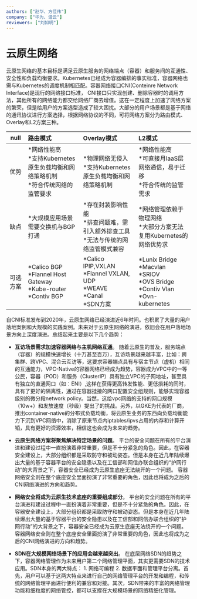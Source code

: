 ```yaml
---
authors: ["赵华、方佳伟"]
company: ["华为、谐云"]
reviewers: ["刘如明"]
---
```


# 云原生网络

云原生网络的基本目标是满足云原生服务的网络端点（容器）和服务间的互通性、安全性和负载均衡要求。Kubernetes已经成为容器编排的事实标准，容器网络也需与Kubernetes的调度机制相匹配。容器网络接口CNI(Conteinre Network Interface)是现行的网络接口标准， CNI接口只实现创建、删除容器时的调用方法，其他所有的网络能力都交给网络厂商去增值。这在一定程度上加速了网络方案的繁荣，但是给用户的方案选型造成了较大困扰。大部分的用户场景都是基于网络的通讯协议进行方案选择，根据网络协议的不同，可将网络方案分为路由模式、Overlay和L2方案三种。

null|路由模式|Overlay模式|L2模式
:-:|:-|:-|:-
优势|*网络性能高<br>*支持Kubernetes原生负载均衡和网络策略机制<br>*符合传统网络的监管要求|*物理网络无侵入<br>*支持Kubernetes原生负载均衡和网络策略机制|*网络性能高<br>*可直接月IaaS层网络通信，易于迁移<br>*符合传统的监管需求
缺点|*大规模应用场景需要交换机与BGP打通|*存在封装影响性能<br>*排查问题难，需引入额外排查工具<br>*无法与传统的网络监管模式兼容|*网络管理依赖于物理网络<br>*大部分方案无法复用Kubernetes的网络优势求
可选方案|*Calico BGP<br>*Flannel Host Gateway<br>*Kube-router<br>*Contiv BGP|*Calico IPIP,VXLAN<br>*Flannel VXLAN, UDP<br>*WEAVE<br>*Canal<br>*SDN方案|*Lunix Bridge<br>*Macvlan<br>*SRIOV<br>*OVS Bridge<br>*Contiv Vlan<br>*Ovn-kubernetes

自CNI标准发布到2020年，云原生网络已经演进近6年时间。也积累了大量的用户落地案例和大规模的实践案例。未来对于云原生网络的演进，依旧会在用户落地场景方向上深度演进。总结起来主要是以下几个趋势：
- **互访场景需求加速容器网络与主机网络互通**。
随着云原生的普及，服务端点（容器）的规模快速增长（十万甚至百万），互访场景越来越丰富，比如：跨集群、跨VPC、混合云互访等，这要求容器端点具有与宿主节点（虚机）相同的互通能力，VPC-Native的容器网络已经成为趋势，容器成为VPC中的一等公民，容器（POD）和服务（ClusterIP）具有独立VPC的子网地址，甚至具有独立的直通网口（如：ENI）,这样在获得更高转发性能、更低损耗的同时，具有了更好的隔离性，通过在容器挂接的网口配置安全组规则，能够实现容器级别的微分段network policy。当然，这给vpc网络的支持的网口规模（10w+）和发放速度（秒级）提出了的挑战。另外，以GKE为代表的厂商，推出container-native的分布式负载均衡，将云原生业务的东西向负载均衡能力下沉到VPC网络中，消除了原来节点内iptables/ipvs占用的内存和计算开销，具有更好的资源效率，相信这也会成为未来的趋势。

- **云原生网络方案将聚焦解决特定场景的问题**。
平台的安全问题在所有的平台演进和建设过程中一直扮演着非常重要，但是不十分紧急的角色。因此，在容器安全建设上，大部分组织都是采取防守和被动姿态。但是本身在近几年陆续爆出大量的基于容器平台的安全隐患以及在工信部和网信办联合组织的“护网行动”的大背景之下，容器安全已经成为云原生底座无法绕开的一个问题。 容器网络安全则在整个底座安全里面扮演了非常重要的角色，因此也将成为之后的CNI网络演进的方向和趋势。

- **网络安全将成为云原生技术底座的重要组成部分**。
平台的安全问题在所有的平台演进和建设过程中一直扮演着非常重要，但是不十分紧急的角色。因此，在容器安全建设上，大部分组织都是采取防守和被动姿态。但是本身在近几年陆续爆出大量的基于容器平台的安全隐患以及在工信部和网信办联合组织的“护网行动”的大背景之下，容器安全已经成为云原生底座无法绕开的一个问题。 容器网络安全则在整个底座安全里面扮演了非常重要的角色，因此也将成为之后的CNI网络演进的方向和趋势。

- **SDN在大规模网络场景下的应用会越来越突出**。
在底层网络SDN的趋势之下，容器网络管理作为未来用户第二个网络管理平面，其实更需要SDN的技术应用。SDN本身的两大特点： 1. 网络可编程 2. 数据平面和管理平台分离。首先，用户可以基于这两大特点来进行自己的网络管理平台的开发和编程，和传统的网络管理平面进行便利的兼容和对接。其次，SDN带来的丰富的网络管理功能和细粒度的网络管控，都可以支撑在大规模场景的网络精细化管理。
